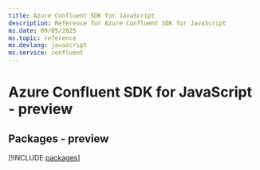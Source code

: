```yaml
---
title: Azure Confluent SDK for JavaScript
description: Reference for Azure Confluent SDK for JavaScript
ms.date: 09/05/2025
ms.topic: reference
ms.devlang: javascript
ms.service: confluent
---
```

# Azure Confluent SDK for JavaScript - preview
## Packages - preview
[!INCLUDE [packages](confluent-index.md)]